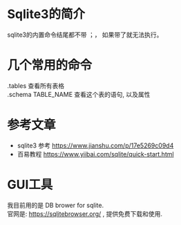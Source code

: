 # Sqlite3的简介
sqlite3的内置命令结尾都不带 ；， 如果带了就无法执行。



# 几个常用的命令
.tables  查看所有表格  
.schema TABLE_NAME 查看这个表的语句, 以及属性  

# 参考文章
- sqlite3 
参考 https://www.jianshu.com/p/17e5269c09d4
- 百易教程
https://www.yiibai.com/sqlite/quick-start.html

# GUI工具
我目前用的是 DB brower for sqlite.  
官网是: https://sqlitebrowser.org/ , 提供免费下载和使用.    